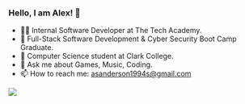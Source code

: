 ### Hello, I am Alex! 👋

- 👨‍🏫 Internal Software Developer at The Tech Academy.
- 🔭 Full-Stack Software Development & Cyber Security Boot Camp Graduate.
- 🌱 Computer Science student at Clark College.
- 💬 Ask me about Games, Music, Coding.
- 📫 How to reach me: asanderson1994s@gmail.com
<img src="https://github-readme-stats.vercel.app/api?username=vexelior&&show_icons=true&title_color=ffffff&icon_color=bb2acf&text_color=daf7dc&bg_color=151515">
